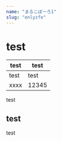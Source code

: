 ```yaml
---
name: "まるこぽーろ1"
slug: "enlyzfe"
---
```


# test

| test | test |
| - | - |
| test | test |
| xxxx | 12345 |

test

## test

test
